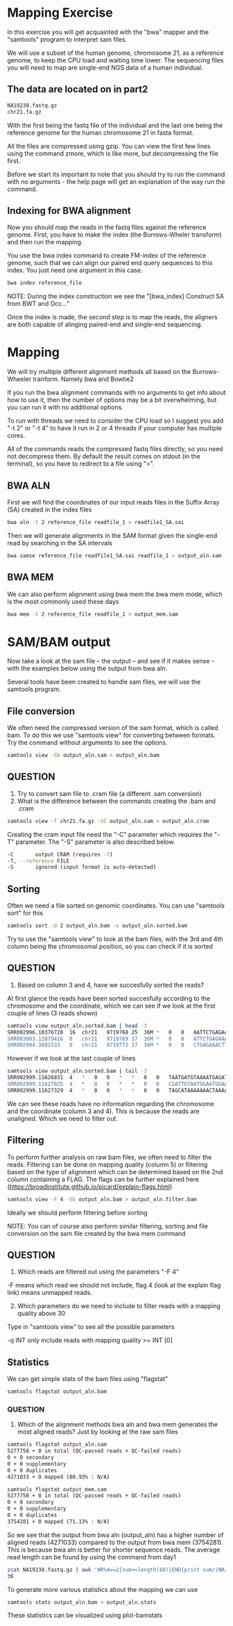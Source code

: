 # Mapping Exercise
In this exercise you will get acquainted with the "bwa" mapper and the "samtools" program to interpret sam files. 

We will use a subset of the human genome, chromosome 21, as a reference genome, to keep the CPU load and waiting time lower. 
The sequencing files you will need to map are single-end NGS data of a human individual.

## The data are located on in part2
~~~bash
NA19238.fastq.gz
chr21.fa.gz
~~~
With the first being the fastq file of the individual and the last one being the reference genome for the human chromosome 21 in fasta format.

All the files are compressed using gzip. You can view the first few lines using the
command zmore, which is like more, but decompressing the file first.

Before we start its important to note that you should try to run the command with no arguments - the help page will get an explanation of the way run the command.

## Indexing for BWA alignment
Now you should map the reads in the fastq files against the reference genome. First, you
have to make the index (the Burrows-Wheler transform) and then run the mapping. 

You use the bwa index command to create FM-index of the reference genome, such that we can align our paired end query sequences to this index. 
You just need one argument in this case.

~~~bash
bwa index reference_file
~~~

NOTE: During the index construction we see the "[bwa_index] Construct SA from BWT and Occ..." 

Once the index is made, the second step is to map the reads, the aligners are both capable of alinging paired-end and single-end sequencing.

# Mapping
We will try multiple different alignment methods all based on the Burrows-Wheeler tranform. Namely bwa and Bowtie2

If you run the bwa alignment commands with no arguments to get info about how to use it, then the number
of options may be a bit overwhelming, but you can run it with no additional options.

To run with threads we need to consider the CPU load so I suggest you add "-t 2" or "-t 4" to have it run in 2 or 4 threads if your computer
has multiple cores. 

All of the commands reads the compressed fastq files directly, so you need not
decompress them. By default the result comes on stdout (in the terminal), so you have to redirect to a file using ">". 

## BWA ALN
First we will find the coordinates of our input reads files in the Suffix Array (SA) created in the index files
~~~bash
bwa aln -t 2 reference_file readfile_1 > readfile1_SA.sai
~~~

Then we will generate alignments in the SAM format given the single-end read by searching in the SA intervals
~~~bash
bwa samse reference_file readfile1_SA.sai readfile_1 > output_aln.sam
~~~

## BWA MEM
We can also perform alignment using bwa mem
the bwa mem mode, which is the most commonly used these days
~~~bash
bwa mem -t 2 reference_file readfile_1 > output_mem.sam
~~~

# SAM/BAM output
Now take a look at the sam file – the output – and see if it makes sense - with the examples below using the output from bwa aln. 

Several tools have been created to handle sam files, we will use the samtools program. 

## File conversion
We often need the compressed version of the sam format, which is called bam. To do this we use "samtools view" for converting between formats. Try
the command without arguments to see the options.

~~~bash
samtools view -Sb output_aln.sam > output_aln.bam
~~~
## QUESTION
1. Try to convert sam file to .cram file (a different .sam conversion)
2. What is the difference between the commands creating the .bam and .cram
~~~bash
samtools view -T chr21.fa.gz -SC output_aln.sam > output_aln.cram
~~~
Creating the cram input file need the "-C" parameter which requires the "-T" parameter.
The "-S" parameter is also described below.
~~~bash
-C       output CRAM (requires -T)
-T, --reference FILE
-S       ignored (input format is auto-detected)
~~~

## Sorting
Often we need a file sorted on genomic coordinates. You can use "samtools sort" for this
~~~bash
samtools sort -@ 2 output_aln.bam -o output_aln.sorted.bam
~~~
Try to use the "samtools view" to look at the bam files, with the 3rd and 4th column being the chromosomal position, so you can check if it is
sorted

## QUESTION
1. Based on column 3 and 4, have we succesfully sorted the reads?

At first glance the reads have been sorted succesfully according to the chromosome and the coordinate, which we can see if we look at the first couple of lines (3 reads shown)
~~~bash
samtools view output_aln.sorted.bam | head -3
SRR002996.10376720	16	chr21	9719768	25	36M	*	0	0	AATTCTGAGAAACTTCTTTGTGAGGGTTGGATTTTT	@@@@?@@@?@?@??@???>><=8>6849',%0.%5+	XT:A:U	NM:i:2	X0:i:1	X1:i:0	XM:i:2	XO:i:0	XG:i:0	MD:Z:33C0A1
SRR003003.12879416	0	chr21	9719769	37	36M	*	0	0	ATTCTGAGAAACTTCTTTGTGAGGGTTGGATTCATC	@99;<7:9=@3DB?ECEE@CBF@>;?@B@@?@A?@@	XT:A:U	NM:i:1	X0:i:1	X1:i:0	XM:i:1	XO:i:0	XG:i:0	MD:Z:35T0
SRR002994.3881533	0	chr21	9719772	37	36M	*	0	0	CTGAGAAACTTCTTTGTGAGGGTTGGATTCATTTCA	'&,/*2636B5;5@<?2E@?@=A?@@@@??>@A?@@	XT:A:U	NM:i:0	X0:i:1	X1:i:0	XM:i:0	XO:i:0	XG:i:0	MD:Z:36
~~~
However if we look at the last couple of lines
~~~bash
samtools view output_aln.sorted.bam | tail -3
SRR002999.11626831	4	*	0	0	*	*	0	0	TAATGATGTAAAATGAGATTAATGATGTGTCATTTT	-?*?@8?@+@0;=B<;>)5>5<B6=3+808-2'-)3
SRR002999.11627025	4	*	0	0	*	*	0	0	CGATTGTAATGGAATGGAATAGAATGGAATGGATTG	,?C<@30?0?,512:3*(/5,-*..++.*2-')&,,
SRR002999.11627329	4	*	0	0	*	*	0	0	TAGCATAAAAAAACTAAAATTACTCTCATAGTGGTA	?<?7@:?4:;:5A(..9<'91(6:.+'+-*3))-&,
~~~
We can see these reads have no information regarding the chromosome and the coordinate (column 3 and 4). This is because the reads are unaligned. Which we need to filter out.

## Filtering
To perform further analysis on raw bam files, we often need to filter the reads.
Filtering can be done on mapping quality (column 5) or filtering based on the type of alignment which can be determined based on the 2nd column containing a FLAG. 
The flags can be further explained here (https://broadinstitute.github.io/picard/explain-flags.html)

~~~bash
samtools view -F 4 -Sb output_aln.bam > output_aln.filter.bam
~~~
Ideally we should perform filtering before sorting


NOTE: You can of course also perform similar filtering, sorting and file conversion on the sam file created by the bwa mem command

## QUESTION
1. Which reads are filtered out using the parameters "-F 4"

-F means which read we should not include, flag 4 (look at the explain flag link) means unmapped reads.

2. Which parameters do we need to include to filter reads with a mapping quality above 30

Type in "samtools view" to see all the possible parameters

 -q INT   only include reads with mapping quality >= INT [0]

## Statistics
We can get simple stats of the bam files using "flagstat"

~~~bash
samtools flagstat output_aln.bam
~~~

### QUESTION
1. Which of the alignment methods bwa aln and bwa mem generates the most aligned reads?
Just by looking at the raw sam files
~~~bash
samtools flagstat output_aln.sam 
5277758 + 0 in total (QC-passed reads + QC-failed reads)
0 + 0 secondary
0 + 0 supplementary
0 + 0 duplicates
4271033 + 0 mapped (80.93% : N/A)

samtools flagstat output_mem.sam 
5277758 + 0 in total (QC-passed reads + QC-failed reads)
0 + 0 secondary
0 + 0 supplementary
0 + 0 duplicates
3754281 + 0 mapped (71.13% : N/A)
~~~

So we see that the output from bwa aln (output_aln) has a higher number of aligned reads (4271033) compared to the output from bwa mem (3754281). This is because bwa aln is better for shorter sequence reads. The average read length can be found by using the command from day1
~~~bash
zcat NA19238.fastq.gz | awk 'NR%4==2{sum+=length($0)}END{print sum/(NR/4)}'
36
~~~


To generate more various statistics about the mapping we can use
 
~~~bash
samtools stats output_aln.bam > output_aln.stats
~~~
These statistics can be visualized using plot-bamstats


